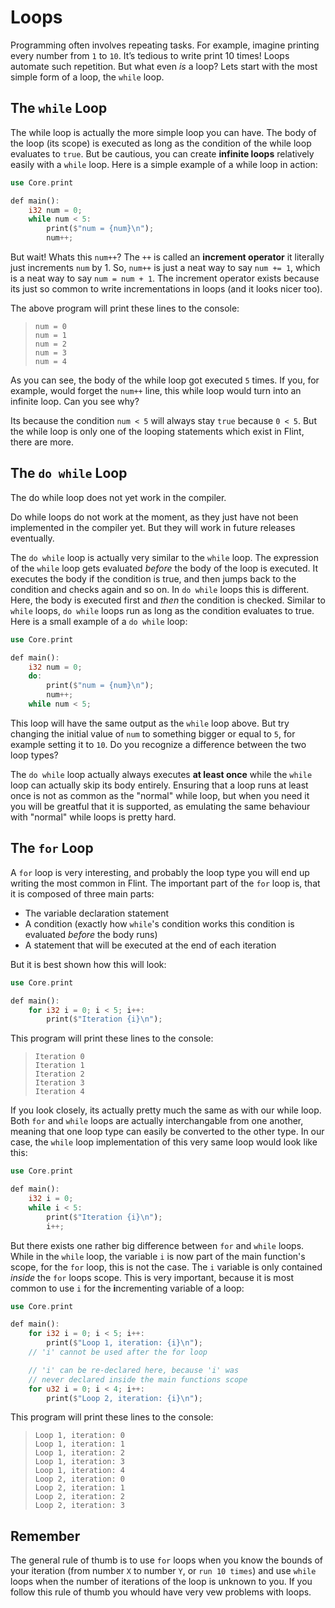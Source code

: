 # Loops

Programming often involves repeating tasks. For example, imagine printing every number from `1` to `10`. It’s tedious to write print 10 times! Loops automate such repetition. But what even _is_ a loop? Lets start with the most simple form of a loop, the `while` loop.

## The `while` Loop

The while loop is actually the more simple loop you can have. The body of the loop (its scope) is executed as long as the condition of the while loop evaluates to `true`. But be cautious, you can create **infinite loops** relatively easily with a `while` loop. Here is a simple example of a while loop in action:

```rs
use Core.print

def main():
    i32 num = 0;
    while num < 5:
        print($"num = {num}\n");
        num++;
```

But wait! Whats this `num++`? The `++` is called an **increment operator** it literally just increments `num` by 1. So, `num++` is just a neat way to say `num += 1`, which is a neat way to say `num = num + 1`. The increment operator exists because its just so common to write incrementations in loops (and it looks nicer too).

The above program will print these lines to the console:

> ```
> num = 0
> num = 1
> num = 2
> num = 3
> num = 4
> ```

As you can see, the body of the while loop got executed `5` times. If you, for example, would forget the `num++` line, this while loop would turn into an infinite loop. Can you see why?

Its because the condition `num < 5` will always stay `true` because `0 < 5`. But the while loop is only one of the looping statements which exist in Flint, there are more.

## The `do while` Loop

<div class="warning">

The do while loop does not yet work in the compiler.

Do while loops do not work at the moment, as they just have not been implemented in the compiler yet. But they will work in future releases eventually.

</div>

The `do while` loop is actually very similar to the `while` loop. The expression of the `while` loop gets evaluated _before_ the body of the loop is executed. It executes the body if the condition is true, and then jumps back to the condition and checks again and so on. In `do while` loops this is different. Here, the body is executed first and _then_ the condition is checked. Similar to `while` loops, `do while` loops run as long as the condition evaluates to true. Here is a small example of a `do while` loop:

```rs
use Core.print

def main():
    i32 num = 0;
    do:
        print($"num = {num}\n");
        num++;
    while num < 5;
```

This loop will have the same output as the `while` loop above. But try changing the initial value of `num` to something bigger or equal to `5`, for example setting it to `10`. Do you recognize a difference between the two loop types?

The `do while` loop actually always executes **at least once** while the `while` loop can actually skip its body entirely. Ensuring that a loop runs at least once is not as common as the "normal" while loop, but when you need it you will be greatful that it is supported, as emulating the same behaviour with "normal" while loops is pretty hard.

## The `for` Loop

A `for` loop is very interesting, and probably the loop type you will end up writing the most common in Flint. The important part of the `for` loop is, that it is composed of three main parts:

- The variable declaration statement
- A condition (exactly how `while`'s condition works this condition is evaluated _before_ the body runs)
- A statement that will be executed at the end of each iteration

But it is best shown how this will look:

```rs
use Core.print

def main():
    for i32 i = 0; i < 5; i++:
        print($"Iteration {i}\n");
```

This program will print these lines to the console:

> ```
> Iteration 0
> Iteration 1
> Iteration 2
> Iteration 3
> Iteration 4
> ```

If you look closely, its actually pretty much the same as with our while loop. Both `for` and `while` loops are actually interchangable from one another, meaning that one loop type can easily be converted to the other type. In our case, the `while` loop implementation of this very same loop would look like this:

```rs
use Core.print

def main():
    i32 i = 0;
    while i < 5:
        print($"Iteration {i}\n");
        i++;
```

But there exists one rather big difference between `for` and `while` loops. While in the `while` loop, the variable `i` is now part of the main function's scope, for the `for` loop, this is not the case. The `i` variable is only contained _inside_ the `for` loops scope. This is very important, because it is most common to use `i` for the **i**ncrementing variable of a loop:

```rs
use Core.print

def main():
    for i32 i = 0; i < 5; i++:
        print($"Loop 1, iteration: {i}\n");
    // 'i' cannot be used after the for loop

    // 'i' can be re-declared here, because 'i' was
    // never declared inside the main functions scope
    for u32 i = 0; i < 4; i++:
        print($"Loop 2, iteration: {i}\n");
```

This program will print these lines to the console:

> ```
> Loop 1, iteration: 0
> Loop 1, iteration: 1
> Loop 1, iteration: 2
> Loop 1, iteration: 3
> Loop 1, iteration: 4
> Loop 2, iteration: 0
> Loop 2, iteration: 1
> Loop 2, iteration: 2
> Loop 2, iteration: 3
> ```

## Remember

The general rule of thumb is to use `for` loops when you know the bounds of your iteration (from number `X` to number `Y`, or `run 10 times`) and use `while` loops when the number of iterations of the loop is unknown to you. If you follow this rule of thumb you whould have very vew problems with loops.
